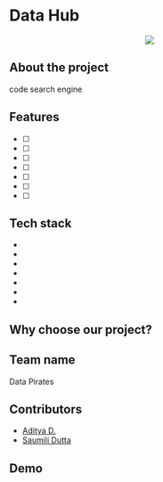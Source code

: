# Data Hub

<div align="center">
<img src="https://github.com/adi271001/Data-Hub/assets/116259393/724d0de4-4267-4554-ae5f-e6af35322651">
</div>

## About the project
code search engine

## Features

- [ ] 
- [ ] 
- [ ] 
- [ ] 
- [ ] 
- [ ] 
- [ ] 

## Tech stack

- 
- 
- 
- 
- 
- 
- 

## Why choose our project?



## Team name

Data Pirates

## Contributors

- [Aditya D.](https://github.com/adi271001)
- [Saumili Dutta](https://github.com/aumii01codes)

## Demo


